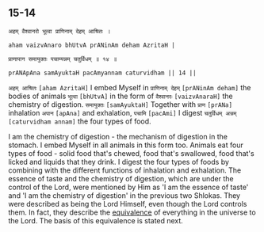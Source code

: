 ## 15-14


```shloka-sa
अहम् वैश्वानरो भूत्वा प्राणिनाम् देहम् आश्रितः ।
```
```shloka-sa-hk
aham vaizvAnaro bhUtvA prANinAm deham AzritaH |
```
```shloka-sa
प्राणापान समायुक्तः पचाम्यन्नम् चतुर्विधम् ॥ १४ ॥
```
```shloka-sa-hk
prANApAna samAyuktaH pacAmyannam caturvidham || 14 ||
```

`अहम् आश्रितः` `[aham AzritaH]` I embed Myself in `प्राणिनाम् देहम्` `[prANinAm deham]` the bodies of animals `भूत्वा` `[bhUtvA]` in the form of `वैश्वानरः` `[vaizvAnaraH]` the chemistry of digestion. `समायुक्तः` `[samAyuktaH]` Together with `प्राण` `[prANa]` inhalation `अपान` `[apAna]` and exhalation, `पचामि` `[pacAmi]` I digest `चतुर्विधम् अन्नम्` `[caturvidham annam]` the four types of food.

I am the chemistry of digestion - the mechanism of digestion in the stomach. I embed Myself in all animals in this form too. Animals eat four types of food - solid food that's chewed, food that's swallowed, food that's licked and liquids that they drink. I digest the four types of foods by combining with the different functions of inhalation and exhalation. 
The essence of taste and the chemistry of digestion, which are under the control of the Lord, were mentioned by Him as 'I am the essence of taste' and 'I am the chemistry of digestion' in the previous two Shlokas. They were described as being the Lord Himself, even though the Lord controls them. In fact, they describe the [equivalence](equivalence_to_the_Lord) of everything in the universe to the Lord. The basis of this equivalence is stated next.

